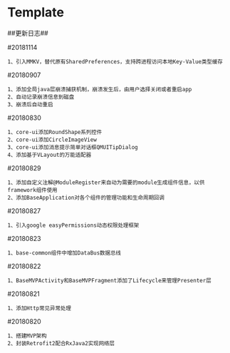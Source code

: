 # Template



##更新日志##



#20181114

    1、引入MMKV，替代原有SharedPreferences，支持跨进程访问本地Key-Value类型缓存

#20180907
    
    1、添加全局java层崩溃捕获机制，崩溃发生后，由用户选择关闭或者重启app
    2、自动记录崩溃信息到磁盘
    3、崩溃后自动重启


#20180830
    
    1、core-ui添加RoundShape系列控件
    2、core-ui添加CircleImageView
    3、core-ui添加消息提示简单对话框QMUITipDialog
    4、添加基于VLayout的万能适配器


#20180829
    
    1、添加自定义注解@ModuleRegister来自动为需要的module生成组件信息，以供framework组件使用
    2、添加BaseApplication对各个组件的管理功能和生命周期回调


#20180827

    1、引入google easyPermissions动态权限处理框架


#20180823

    1、base-common组件中增加DataBus数据总线


#20180822

    1、BaseMVPActivity和BaseMVPFragment添加了Lifecycle来管理Presenter层


#20180821

    1、添加Http常见异常处理


#20180820

    1、搭建MVP架构
    2、封装Retrofit2配合RxJava2实现网络层
